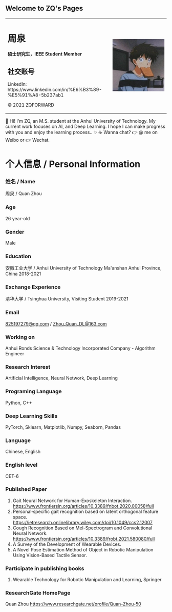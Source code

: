 ## Welcome to ZQ's Pages

<table border="0">
  <tr>
    <td width="65%">
      <h1>周泉</h1>
      <p><b>硕士研究生，IEEE Student Member</b></p>
      <h2>社交账号</h2>
      <p>LinkedIn: https://www.linkedin.com/in/%E6%B3%89-%E5%91%A8-5b237ab1</p>
      <p>© 2021 ZQFORWARD</p>
    </td>
    <td width="35%">
      <img src="/zq.jpg" width="100%">
    </td>
  </tr>
</table>


👋 Hi! I'm ZQ, an M.S. student at the Anhui University of Technology.
My current work focuses on AI, and Deep Learning.
I hope I can make progress with you and enjoy the learning process..
✨
☕ Wanna chat? 👉 @ me on Weibo or 👉 Wechat.

# 个人信息 / Personal Information

### 姓名 / Name
周泉 / Quan Zhou

### Age
26 year-old

### Gender
Male

### Education
安徽工业大学 / Anhui University of Technology 
Ma'anshan Anhui Province, China 
2018-2021

### Exchange Experience
清华大学 / Tsinghua University, Visiting Student 
2019-2021

### Email
825197279@qq.com / Zhou_Quan_DL@163.com

### Working on
Anhui Ronds Science & Technology Incorporated Company - Algorithm Engineer

### Research Interest
Artificial Intelligence, Neural Network, Deep Learning

### Programing Language
Python, C++

### Deep Learning Skills
PyTorch, Sklearn, Matplotlib, Numpy, Seaborn, Pandas

### Language
Chinese, English

### English level
CET-6

### Published Paper
1. Gait Neural Network for Human-Exoskeleton Interaction. <https://www.frontiersin.org/articles/10.3389/fnbot.2020.00058/full>
2. Personal‐specific gait recognition based on latent orthogonal feature space. <https://ietresearch.onlinelibrary.wiley.com/doi/10.1049/ccs2.12007>
3. Cough Recognition Based on Mel-Spectrogram and Convolutional Neural Network. <https://www.frontiersin.org/articles/10.3389/frobt.2021.580080/full>
4. A Survey of the Development of Wearable Devices.
5. A Novel Pose Estimation Method of Object in Robotic Manipulation Using Vision-Based Tactile Sensor.

### Participate in publishing books
1. Wearable Technology for Robotic Manipulation and Learning, Springer

### ResearchGate HomePage
Quan Zhou <https://www.researchgate.net/profile/Quan-Zhou-50>



